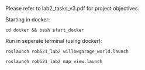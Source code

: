 Please refer to lab2_tasks_v3.pdf for project objectives.

Starting in docker:

```cd docker && bash start_docker```

Run in seperate terminal (using docker):

```roslaunch rob521_lab2 willowgarage_world.launch```

```roslaunch rob521_lab2 map_view.launch```